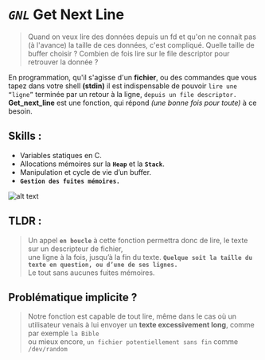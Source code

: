 # *`GNL`* Get Next Line 

> Quand on veux lire des données depuis un fd et qu'on ne connait pas (à l'avance) la taille de ces données, c'est compliqué. 
> Quelle taille de buffer choisir ? Combien de fois lire sur le file descriptor pour retrouver la donnée ?


En programmation, qu'il s'agisse d'un **fichier**, ou des commandes que vous tapez dans votre shell **(stdin)**
il est indispensable de pouvoir `lire une “ligne”` terminée par un retour à la ligne, `depuis un file descriptor.`
**Get_next_line** est une fonction, qui répond *(une bonne fois pour toute)* à ce besoin.


## Skills :
* Variables statiques en C.
* Allocations mémoires sur la **`Heap`** et la **`Stack`**.
* Manipulation et cycle de vie d’un buffer.
* **`Gestion des fuites mémoires.`**


![alt text](https://github.com/mayer-overflow/get_next_line/blob/master/no_memory_leak.png "Pas de leak mémoire en sortie.")

## TLDR : 
> Un appel **`en boucle`** à cette fonction permettra donc de lire, le texte sur un descripteur de fichier,  
> une ligne à la fois, jusqu’à la fin du texte.
> **`Quelque soit la taille du texte en question, ou d’une de ses lignes.`**  
> Le tout sans aucunes fuites mémoires.

## Problématique implicite ? 
> Notre fonction est capable de tout lire, même dans le cas où un utilisateur venais à lui envoyer un **texte excessivement long**,
comme par exemple `la Bible`  
ou mieux encore, `un fichier potentiellement sans fin` comme `/dev/random` 




